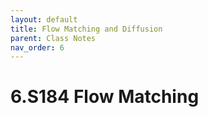 ```yaml
---
layout: default
title: Flow Matching and Diffusion
parent: Class Notes
nav_order: 6
---
```


# 6.S184 Flow Matching

